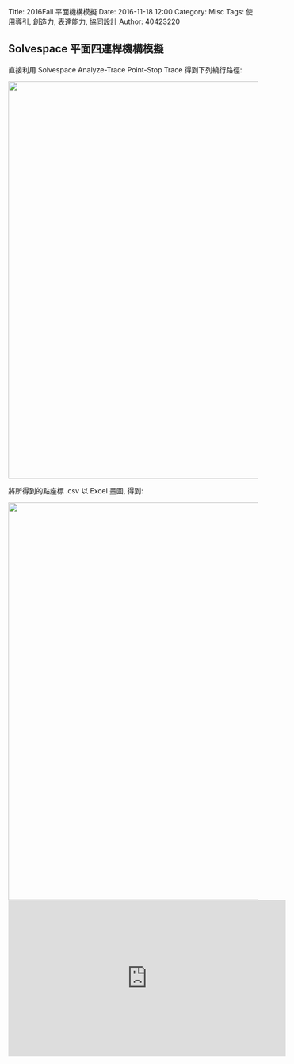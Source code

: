 Title: 2016Fall 平面機構模擬
Date: 2016-11-18 12:00
Category: Misc
Tags: 使用導引, 創造力, 表達能力, 協同設計
Author: 40423220

## Solvespace 平面四連桿機構模擬

直接利用 Solvespace Analyze-Trace Point-Stop Trace 得到下列繞行路徑:

<img src="./../data/cadpa_w10_4bar.png" width="800" />

將所得到的點座標 .csv 以 Excel 畫圖, 得到:

<img src="./../data/cadpa_w10_4bar_excel.png" width="800" />

<iframe width="560" height="315" src="https://www.youtube.com/embed/H1ScfylDaEk" frameborder="0" allowfullscreen></iframe>


